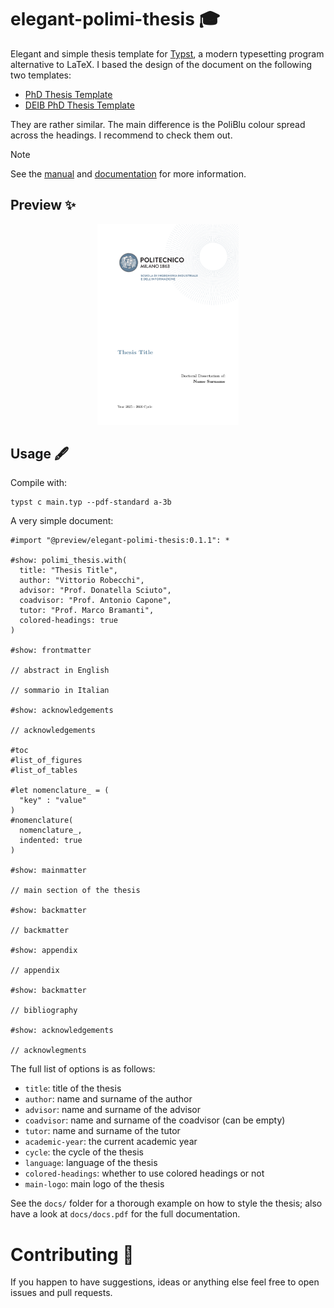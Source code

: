 # elegant-polimi-thesis 🎓

Elegant and simple thesis template for [Typst](https://typst.app/), a modern typesetting program alternative to LaTeX. I based the design of the document on the following two templates:

- [PhD Thesis Template](https://www.overleaf.com/latex/templates/phd-thesis-template/nwjkggvhrzmz)
- [DEIB PhD Thesis Template](https://www.overleaf.com/latex/templates/politecnico-di-milano-deib-phd-thesis-template/ydsvtyzwxfdk)

They are rather similar. The main difference is the PoliBlu colour spread across the headings. I recommend to check them out.

> [!NOTE]
> See the [manual](https://github.com/VictuarVi/PoliMi-PhD-Thesis/blob/main/docs/manual.pdf) and [documentation](https://github.com/VictuarVi/PoliMi-PhD-Thesis/blob/main/docs/docs.pdf) for more information.

## Preview ✨

<p align="center">
  <img alt="Frontspiece" src="thumbnail.png" width="45%">
</p>

## Usage 🖋

Compile with:

```shell
typst c main.typ --pdf-standard a-3b
```

A very simple document:

```typ
#import "@preview/elegant-polimi-thesis:0.1.1": *

#show: polimi_thesis.with(
  title: "Thesis Title",
  author: "Vittorio Robecchi",
  advisor: "Prof. Donatella Sciuto",
  coadvisor: "Prof. Antonio Capone",
  tutor: "Prof. Marco Bramanti",
  colored-headings: true
)

#show: frontmatter

// abstract in English

// sommario in Italian

#show: acknowledgements

// acknowledgements

#toc
#list_of_figures
#list_of_tables

#let nomenclature_ = (
  "key" : "value"
)
#nomenclature(
  nomenclature_,
  indented: true
)

#show: mainmatter

// main section of the thesis

#show: backmatter

// backmatter

#show: appendix

// appendix

#show: backmatter

// bibliography

#show: acknowledgements

// acknowlegments
```

The full list of options is as follows:

- `title`: title of the thesis
- `author`: name and surname of the author
- `advisor`: name and surname of the advisor
- `coadvisor`: name and surname of the coadvisor (can be empty)
- `tutor`: name and surname of the tutor
- `academic-year`: the current academic year
- `cycle`: the cycle of the thesis
- `language`: language of the thesis
- `colored-headings`: whether to use colored headings or not
- `main-logo`: main logo of the thesis

See the `docs/` folder for a thorough example on how to style the thesis; also have a look at `docs/docs.pdf` for the full documentation.

# Contributing 🚀

If you happen to have suggestions, ideas or anything else feel free to open issues and pull requests.
